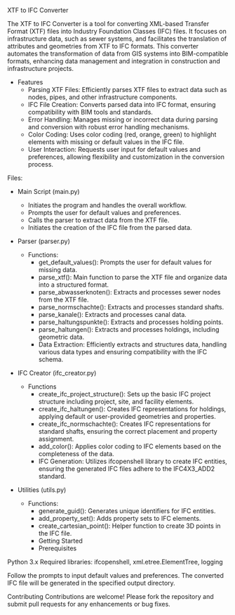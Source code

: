 XTF to IFC Converter

The XTF to IFC Converter is a tool for converting XML-based Transfer Format (XTF) files into Industry Foundation Classes (IFC) files. It focuses on infrastructure data, such as sewer systems, and facilitates the translation of attributes and geometries from XTF to IFC formats. This converter automates the transformation of data from GIS systems into BIM-compatible formats, enhancing data management and integration in construction and infrastructure projects.

- Features
  - Parsing XTF Files: Efficiently parses XTF files to extract data such as nodes, pipes, and other infrastructure components.
  - IFC File Creation: Converts parsed data into IFC format, ensuring compatibility with BIM tools and standards.
  - Error Handling: Manages missing or incorrect data during parsing and conversion with robust error handling mechanisms.
  - Color Coding: Uses color coding (red, orange, green) to highlight elements with missing or default values in the IFC file.
  - User Interaction: Requests user input for default values and preferences, allowing flexibility and customization in the conversion process.

Files:
- Main Script (main.py)
  - Initiates the program and handles the overall workflow.
  - Prompts the user for default values and preferences.
  - Calls the parser to extract data from the XTF file.
  - Initiates the creation of the IFC file from the parsed data.

- Parser (parser.py)
  - Functions:
    - get_default_values(): Prompts the user for default values for missing data.
    - parse_xtf(): Main function to parse the XTF file and organize data into a structured format.
    - parse_abwasserknoten(): Extracts and processes sewer nodes from the XTF file.
    - parse_normschachte(): Extracts and processes standard shafts.
    - parse_kanale(): Extracts and processes canal data.
    - parse_haltungspunkte(): Extracts and processes holding points.
    - parse_haltungen(): Extracts and processes holdings, including geometric data.
    - Data Extraction: Efficiently extracts and structures data, handling various data types and ensuring compatibility with the IFC schema.
- IFC Creator (ifc_creator.py)
  - Functions
    - create_ifc_project_structure(): Sets up the basic IFC project structure including project, site, and facility elements.
    - create_ifc_haltungen(): Creates IFC representations for holdings, applying default or user-provided geometries and properties.
    - create_ifc_normschachte(): Creates IFC representations for standard shafts, ensuring the correct placement and property assignment.
    - add_color(): Applies color coding to IFC elements based on the completeness of the data.
    - IFC Generation: Utilizes ifcopenshell library to create IFC entities, ensuring the generated IFC files adhere to the IFC4X3_ADD2 standard.
- Utilities (utils.py)
  - Functions:
    - generate_guid(): Generates unique identifiers for IFC entities.
    - add_property_set(): Adds property sets to IFC elements.
    - create_cartesian_point(): Helper function to create 3D points in the IFC file.
    - Getting Started
    - Prerequisites

Python 3.x
Required libraries: ifcopenshell, xml.etree.ElementTree, logging

Follow the prompts to input default values and preferences.
The converted IFC file will be generated in the specified output directory.

Contributing
Contributions are welcome! Please fork the repository and submit pull requests for any enhancements or bug fixes.

